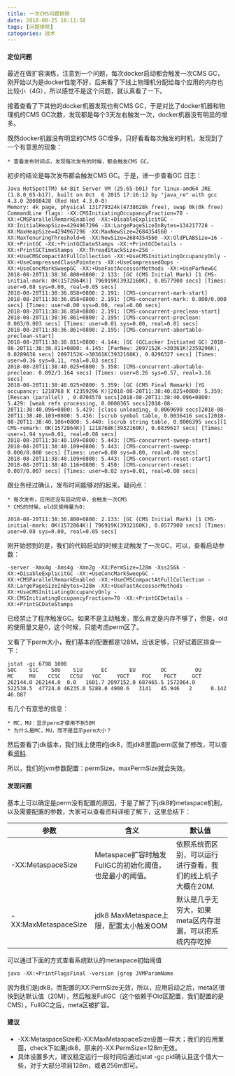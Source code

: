 ```yaml
---
title: 一次CMS问题排除
date: 2018-08-25 16:11:58
tags: [问题排除]
categories: 技术
---
```


#### 定位问题

最近在做扩容演练，注意到一个问题，每次docker启动都会触发一次CMS GC，刚开始以为是docker性能不好，后来看了下线上物理机分配给每个应用的内存也比较小（4G），所以感觉不是这个问题，就认真看了一下。

接着查看了下其他的docker机器发现也有CMS GC，于是对比了docker机器和物理机的CMS GC次数，发现都是每个3天左右触发一次，docker机器没有明显的增多。

既然docker机器没有明显的CMS GC增多，只好看看每次触发的时机，发现到了一个有意思的现象：

	* 查看发布时间点，发现每次发布的时候，都会触发CMS GC。

初步的结论是每次发布都会触发CMS GC。于是，进一步查看GC 日志：

```
Java HotSpot(TM) 64-Bit Server VM (25.65-b01) for linux-amd64 JRE (1.8.0_65-b17), built on Oct  6 2015 17:16:12 by "java_re" with gcc 4.3.0 20080428 (Red Hat 4.3.0-8)
Memory: 4k page, physical 131779324k(4738628k free), swap 0k(0k free)
CommandLine flags: -XX:CMSInitiatingOccupancyFraction=70 -XX:+CMSParallelRemarkEnabled -XX:+DisableExplicitGC -XX:InitialHeapSize=4294967296 -XX:LargePageSizeInBytes=134217728 -XX:MaxHeapSize=4294967296 -XX:MaxNewSize=2684354560 -XX:MaxTenuringThreshold=6 -XX:NewSize=2684354560 -XX:OldPLABSize=16 -XX:+PrintGC -XX:+PrintGCDateStamps -XX:+PrintGCDetails -XX:+PrintGCTimeStamps -XX:ThreadStackSize=256 -XX:+UseCMSCompactAtFullCollection -XX:+UseCMSInitiatingOccupancyOnly -XX:+UseCompressedClassPointers -XX:+UseCompressedOops -XX:+UseConcMarkSweepGC -XX:+UseFastAccessorMethods -XX:+UseParNewGC
2018-08-20T11:38:36.800+0800: 2.133: [GC (CMS Initial Mark) [1 CMS-initial-mark: 0K(1572864K)] 796919K(3932160K), 0.0577900 secs] [Times: user=0.08 sys=0.00, real=0.05 secs]
2018-08-20T11:38:36.858+0800: 2.191: [CMS-concurrent-mark-start]
2018-08-20T11:38:36.858+0800: 2.191: [CMS-concurrent-mark: 0.000/0.000 secs] [Times: user=0.00 sys=0.00, real=0.00 secs]
2018-08-20T11:38:36.858+0800: 2.191: [CMS-concurrent-preclean-start]
2018-08-20T11:38:36.861+0800: 2.195: [CMS-concurrent-preclean: 0.003/0.003 secs] [Times: user=0.01 sys=0.00, real=0.01 secs]
2018-08-20T11:38:36.861+0800: 2.195: [CMS-concurrent-abortable-preclean-start]
2018-08-20T11:38:38.811+0800: 4.144: [GC (GCLocker Initiated GC) 2018-08-20T11:38:38.811+0800: 4.145: [ParNew: 2097152K->30361K(2359296K), 0.0289636 secs] 2097152K->30361K(3932160K), 0.0296327 secs] [Times: user=0.36 sys=0.11, real=0.03 secs]
2018-08-20T11:38:40.025+0800: 5.358: [CMS-concurrent-abortable-preclean: 0.892/3.164 secs] [Times: user=8.26 sys=0.57, real=3.16 secs]
2018-08-20T11:38:40.025+0800: 5.359: [GC (CMS Final Remark) [YG occupancy: 1218768 K (2359296 K)]2018-08-20T11:38:40.025+0800: 5.359: [Rescan (parallel) , 0.0704570 secs]2018-08-20T11:38:40.096+0800: 5.429: [weak refs processing, 0.0000365 secs]2018-08-20T11:38:40.096+0800: 5.429: [class unloading, 0.0069690 secs]2018-08-20T11:38:40.103+0800: 5.436: [scrub symbol table, 0.0036416 secs]2018-08-20T11:38:40.106+0800: 5.440: [scrub string table, 0.0006395 secs][1 CMS-remark: 0K(1572864K)] 1218768K(3932160K), 0.0839617 secs] [Times: user=1.94 sys=0.01, real=0.08 secs]
2018-08-20T11:38:40.109+0800: 5.443: [CMS-concurrent-sweep-start]
2018-08-20T11:38:40.109+0800: 5.443: [CMS-concurrent-sweep: 0.000/0.000 secs] [Times: user=0.00 sys=0.00, real=0.00 secs]
2018-08-20T11:38:40.109+0800: 5.443: [CMS-concurrent-reset-start]
2018-08-20T11:38:40.116+0800: 5.450: [CMS-concurrent-reset: 0.007/0.007 secs] [Times: user=0.02 sys=0.01, real=0.00 secs]
```

跟业务经过确认，发布时间能够对的起来。疑问点：

	* 每次发布，应用还没有启动完毕，会触发一次CMS
	* CMS的时候，old区使用量为0:

```
2018-08-20T11:38:36.800+0800: 2.133: [GC (CMS Initial Mark) [1 CMS-initial-mark: 0K(1572864K)] 796919K(3932160K), 0.0577900 secs] [Times: user=0.08 sys=0.00, real=0.05 secs]

```

刚开始想到的是，我们的代码启动的时候主动触发了一次GC，可以，查看启动参数：

```
-server -Xmx4g -Xms4g -Xmn2g -XX:PermSize=128m -Xss256k -XX:+DisableExplicitGC -XX:+UseConcMarkSweepGC -XX:+CMSParallelRemarkEnabled -XX:+UseCMSCompactAtFullCollection -XX:LargePageSizeInBytes=128m -XX:+UseFastAccessorMethods -XX:+UseCMSInitiatingOccupancyOnly -XX:CMSInitiatingOccupancyFraction=70 -XX:+PrintGCDetails -XX:+PrintGCDateStamps
```

已经禁止了程序触发GC。如果不是主动触发，那么肯定是内存不够了，但是，old的使用量又是0，这个时候，只能考虑perm区了。

又看了下perm大小，我们基本的配置都是128M，应该足够，只好试着区排查一下：

```
jstat -gc 6798 1000
S0C    S1C    S0U    S1U      EC       EU        OC         OU       MC     MU    CCSC   CCSU   YGC     YGCT    FGC    FGCT     GCT
262144.0 262144.0  0.0   1601.7 2097152.0 687465.5 1572864.0   522538.5  47724.0 46235.0 5288.0 4900.6   3141   45.946   2      0.142   46.087
```

有几个有意思的信息：

	* MC，MU：显示perm才使用不到50M
	* 为什么是MC，MU，而不是显示perm大小？

然后查看了jdk版本，我们线上使用的jdk8，而jdk8里面perm区做了修改，可以查看[资料](http://www.importnew.com/14933.html).

所以，我们的jvm参数配置：permSize，maxPermSize就会失效。

#### 发现问题

基本上可以确定是perm没有配置的原因，于是了解了下jdk8的metaspace机制，以及需要配置的参数，大家可以查看资料详细了解下，这里总结下：

|参数|含义|默认值|
|---|---|---|
|-XX:MetaspaceSize|Metaspace扩容时触发FullGC的初始化阈值，也是最小的阈值。|依照系统而区别，可以运行进行查看，我们的线上机子大概在20M.|
|-XX:MaxMetaspaceSize|jdk8 MaxMetaspace上限，配置太小触发OOM|默认是几乎无穷大，如果meta区内存泄漏，可以把系统内存吃掉|

可以通过下面的方式查看系统默认的metaspace初始阈值

```
java -XX:+PrintFlagsFinal -version |grep JVMParamName
```
因为我们是jdk8，而配置的XX:PermSize无效，所以，应用启动之后，meta区很快到达默认值（20M），然后触发FullGC（这个依赖于Old区配置，我们配置的是CMS），FullGC之后，meta区被扩容。

#### 建议

* -XX:MetaspaceSize和-XX:MaxMetaspaceSize设置一样大；我们的应用里面，check下如果jdk8，原来的-XX:PermSize=128m无效。
* 具体设置多大，建议稳定运行一段时间后通过jstat -gc pid确认且这个值大一些，对于大部分项目128m，或者256m即可。

